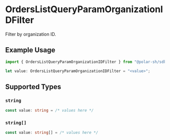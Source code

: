 # OrdersListQueryParamOrganizationIDFilter

Filter by organization ID.

## Example Usage

```typescript
import { OrdersListQueryParamOrganizationIDFilter } from "@polar-sh/sdk/models/operations";

let value: OrdersListQueryParamOrganizationIDFilter = "<value>";
```

## Supported Types

### `string`

```typescript
const value: string = /* values here */
```

### `string[]`

```typescript
const value: string[] = /* values here */
```


